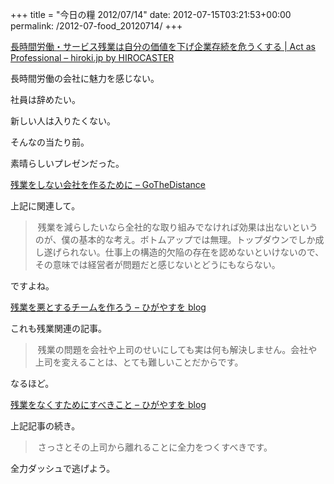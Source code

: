 +++
title = "今日の糧 2012/07/14"
date: 2012-07-15T03:21:53+00:00
permalink: /2012-07-food_20120714/
+++
<section> 

<div>
  <a href="http://hiroki.jp/2012/07/05/4613/">長時間労働・サービス残業は自分の価値を下げ企業存続を危うくする | Act as Professional &#8211; hiroki.jp by HIROCASTER</a>
</div>

長時間労働の会社に魅力を感じない。
  
社員は辞めたい。
  
新しい人は入りたくない。
  
そんなの当たり前。
  
素晴らしいプレゼンだった。</section> <section> 

<div>
  <a href="http://d.hatena.ne.jp/gothedistance/20120709/1341793923">残業をしない会社を作るために &#8211; GoTheDistance</a>
</div>

上記に関連して。
  
> 残業を減らしたいなら全社的な取り組みでなければ効果は出ないというのが、僕の基本的な考え。ボトムアップでは無理。トップダウンでしか成し遂げられない。仕事上の構造的欠陥の存在を認めないといけないので、その意味では経営者が問題だと感じないとどうにもならない。
  
ですよね。</section> <section> 

<div>
  <a href="http://d.hatena.ne.jp/higayasuo/20120709/1341806726">残業を悪とするチームを作ろう &#8211; ひがやすを blog</a>
</div>

これも残業関連の記事。
  
> 残業の問題を会社や上司のせいにしても実は何も解決しません。会社や上司を変えることは、とても難しいことだからです。
  
なるほど。</section> <section> 

<div>
  <a href="http://d.hatena.ne.jp/higayasuo/20120710/1341912051">残業をなくすためにすべきこと &#8211; ひがやすを blog</a>
</div>

上記記事の続き。
  
> さっさとその上司から離れることに全力をつくすべきです。
  
全力ダッシュで逃げよう。</section>
